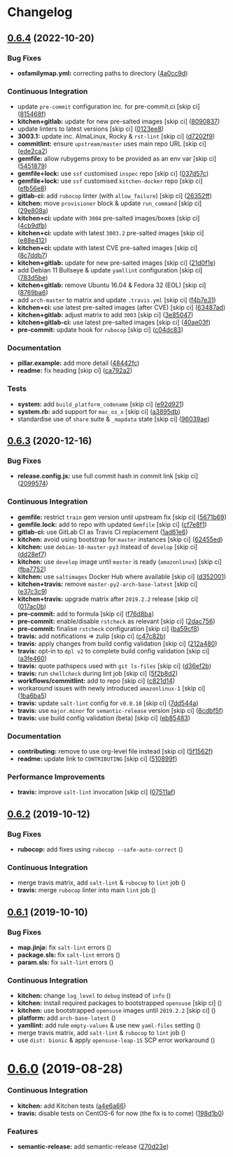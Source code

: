 # Changelog

## [0.6.4](https://github.com/saltstack-formulas/sysctl-formula/compare/v0.6.3...v0.6.4) (2022-10-20)


### Bug Fixes

* **osfamilymap.yml:** correcting paths to directory ([4a0cc9d](https://github.com/saltstack-formulas/sysctl-formula/commit/4a0cc9da99c7813e283ac06f5b2001c2d7bacdd6))


### Continuous Integration

* update `pre-commit` configuration inc. for pre-commit.ci [skip ci] ([815468f](https://github.com/saltstack-formulas/sysctl-formula/commit/815468fe83b8a4d2402dd2c300796c26b77df0cc))
* **kitchen+gitlab:** update for new pre-salted images [skip ci] ([8090837](https://github.com/saltstack-formulas/sysctl-formula/commit/8090837e42a1ced78dabec7d68d8c71770c7910e))
* update linters to latest versions [skip ci] ([0123ee8](https://github.com/saltstack-formulas/sysctl-formula/commit/0123ee8c6846745530ff070631093c360030715d))
* **3003.1:** update inc. AlmaLinux, Rocky & `rst-lint` [skip ci] ([d7202f9](https://github.com/saltstack-formulas/sysctl-formula/commit/d7202f9ae644eccdfe42de5f99a7497049ecb845))
* **commitlint:** ensure `upstream/master` uses main repo URL [skip ci] ([ede2ca2](https://github.com/saltstack-formulas/sysctl-formula/commit/ede2ca268d6c04ffa5d7ec6d767301f2633ffd2b))
* **gemfile:** allow rubygems proxy to be provided as an env var [skip ci] ([5451879](https://github.com/saltstack-formulas/sysctl-formula/commit/5451879d879fa6905537bcec04b2f01ff70a8d7c))
* **gemfile+lock:** use `ssf` customised `inspec` repo [skip ci] ([037d57c](https://github.com/saltstack-formulas/sysctl-formula/commit/037d57cb94809772d26c0decbec35689534b4978))
* **gemfile+lock:** use `ssf` customised `kitchen-docker` repo [skip ci] ([efb56e8](https://github.com/saltstack-formulas/sysctl-formula/commit/efb56e8a432c8c60a8dbe35a12e53ec880dd9a09))
* **gitlab-ci:** add `rubocop` linter (with `allow_failure`) [skip ci] ([26352ff](https://github.com/saltstack-formulas/sysctl-formula/commit/26352ffede1b33dea4a71dfe4866205338deacdc))
* **kitchen:** move `provisioner` block & update `run_command` [skip ci] ([29e808a](https://github.com/saltstack-formulas/sysctl-formula/commit/29e808a8658197f4067fc3b6081d3779756c4621))
* **kitchen+ci:** update with `3004` pre-salted images/boxes [skip ci] ([4cb9dfb](https://github.com/saltstack-formulas/sysctl-formula/commit/4cb9dfb18b13e60268f46ce73804ac1ab6596baf))
* **kitchen+ci:** update with latest `3003.2` pre-salted images [skip ci] ([e88e412](https://github.com/saltstack-formulas/sysctl-formula/commit/e88e412ac8198fba4fb47eb3c56fa8f51d8d9151))
* **kitchen+ci:** update with latest CVE pre-salted images [skip ci] ([8c7ddb7](https://github.com/saltstack-formulas/sysctl-formula/commit/8c7ddb7dff024ae7afe988ffbedd82e736fdddd4))
* **kitchen+gitlab:** update for new pre-salted images [skip ci] ([21d0f1e](https://github.com/saltstack-formulas/sysctl-formula/commit/21d0f1e8926234aa0d73781620c2182085ffb0a2))
* add Debian 11 Bullseye & update `yamllint` configuration [skip ci] ([783d5be](https://github.com/saltstack-formulas/sysctl-formula/commit/783d5be5341e37adcf9edb47b8ca75ba76b8f11e))
* **kitchen+gitlab:** remove Ubuntu 16.04 & Fedora 32 (EOL) [skip ci] ([8769ba6](https://github.com/saltstack-formulas/sysctl-formula/commit/8769ba64c1979fc289a40ac37513d07ab95f630f))
* add `arch-master` to matrix and update `.travis.yml` [skip ci] ([f4b7e31](https://github.com/saltstack-formulas/sysctl-formula/commit/f4b7e317ff1fcb11d0a02710a30b15fa94f792e8))
* **kitchen+ci:** use latest pre-salted images (after CVE) [skip ci] ([63487ad](https://github.com/saltstack-formulas/sysctl-formula/commit/63487adc4ba2119a3dd0c135623eeab16d9c62c6))
* **kitchen+gitlab:** adjust matrix to add `3003` [skip ci] ([3e85047](https://github.com/saltstack-formulas/sysctl-formula/commit/3e85047b54041478b87e68cbb93c6aa6cf7f08f8))
* **kitchen+gitlab-ci:** use latest pre-salted images [skip ci] ([40ae03f](https://github.com/saltstack-formulas/sysctl-formula/commit/40ae03f8897fb029f39c38f51ead07337105ba0b))
* **pre-commit:** update hook for `rubocop` [skip ci] ([c04dc83](https://github.com/saltstack-formulas/sysctl-formula/commit/c04dc831e73b7efefb46446871cd3ef215c0e91b))


### Documentation

* **pillar.example:** add more detail ([48442fc](https://github.com/saltstack-formulas/sysctl-formula/commit/48442fcf664b4779d2dddfc57549f85821d0165e))
* **readme:** fix heading [skip ci] ([ca792a2](https://github.com/saltstack-formulas/sysctl-formula/commit/ca792a234c3bf7402b7ea8736157a4661289cd5d))


### Tests

* **system:** add `build_platform_codename` [skip ci] ([e92d921](https://github.com/saltstack-formulas/sysctl-formula/commit/e92d921b3d71c097c9fbae285bfbdd6b91560da1))
* **system.rb:** add support for `mac_os_x` [skip ci] ([a3895db](https://github.com/saltstack-formulas/sysctl-formula/commit/a3895db9208a476f9f845ddeff47db64b3458c2d))
* standardise use of `share` suite & `_mapdata` state [skip ci] ([96039ae](https://github.com/saltstack-formulas/sysctl-formula/commit/96039ae3a6d03afb4e115123337ac2230a684991))

## [0.6.3](https://github.com/saltstack-formulas/sysctl-formula/compare/v0.6.2...v0.6.3) (2020-12-16)


### Bug Fixes

* **release.config.js:** use full commit hash in commit link [skip ci] ([2099574](https://github.com/saltstack-formulas/sysctl-formula/commit/20995746dbcb60eafd52e0323b789c0730f5938e))


### Continuous Integration

* **gemfile:** restrict `train` gem version until upstream fix [skip ci] ([5671b69](https://github.com/saltstack-formulas/sysctl-formula/commit/5671b6995edab9d8c3b427a816778866c6d0b792))
* **gemfile.lock:** add to repo with updated `Gemfile` [skip ci] ([cf7e8f1](https://github.com/saltstack-formulas/sysctl-formula/commit/cf7e8f1528a9ca26936660d51370a2604bab2af5))
* **gitlab-ci:** use GitLab CI as Travis CI replacement ([1ad61e6](https://github.com/saltstack-formulas/sysctl-formula/commit/1ad61e67363635fc3bb81b4a3595ff09bd97b7e2))
* **kitchen:** avoid using bootstrap for `master` instances [skip ci] ([62455ed](https://github.com/saltstack-formulas/sysctl-formula/commit/62455ed3b593faa628987d3498388ebd6c9528ca))
* **kitchen:** use `debian-10-master-py3` instead of `develop` [skip ci] ([dd28ef7](https://github.com/saltstack-formulas/sysctl-formula/commit/dd28ef7d51603583da8ba832a72abe0142fd064d))
* **kitchen:** use `develop` image until `master` is ready (`amazonlinux`) [skip ci] ([fba7752](https://github.com/saltstack-formulas/sysctl-formula/commit/fba7752311efbeb75fdb98ef1fbfb79d12e109e8))
* **kitchen:** use `saltimages` Docker Hub where available [skip ci] ([d352001](https://github.com/saltstack-formulas/sysctl-formula/commit/d3520014ff8124d2e0b4b426e0a1ab57511ea316))
* **kitchen+travis:** remove `master-py2-arch-base-latest` [skip ci] ([e37c3c9](https://github.com/saltstack-formulas/sysctl-formula/commit/e37c3c9c8cb6af7be23122711a14fd7519210932))
* **kitchen+travis:** upgrade matrix after `2019.2.2` release [skip ci] ([017ac0b](https://github.com/saltstack-formulas/sysctl-formula/commit/017ac0b76f23084f7b36f8cadab3e2d22a5ce7ae))
* **pre-commit:** add to formula [skip ci] ([f76d8ba](https://github.com/saltstack-formulas/sysctl-formula/commit/f76d8ba57d299a189b16df06e0caece5b3b7b91a))
* **pre-commit:** enable/disable `rstcheck` as relevant [skip ci] ([2dac756](https://github.com/saltstack-formulas/sysctl-formula/commit/2dac7562b5dccec84b218415d6132948c161b5ef))
* **pre-commit:** finalise `rstcheck` configuration [skip ci] ([ba59cf8](https://github.com/saltstack-formulas/sysctl-formula/commit/ba59cf8b3cb3829391fa7a25cde66a1e225a9c1b))
* **travis:** add notifications => zulip [skip ci] ([c47c82b](https://github.com/saltstack-formulas/sysctl-formula/commit/c47c82be74993e3d7c7652a6a510a3c3bba2a531))
* **travis:** apply changes from build config validation [skip ci] ([212a480](https://github.com/saltstack-formulas/sysctl-formula/commit/212a480d6c48ca1634758a048c1cdeed580a42f6))
* **travis:** opt-in to `dpl v2` to complete build config validation [skip ci] ([a3fe460](https://github.com/saltstack-formulas/sysctl-formula/commit/a3fe460fb92161cb1c357a95e6b941c9d238ebee))
* **travis:** quote pathspecs used with `git ls-files` [skip ci] ([d36ef2b](https://github.com/saltstack-formulas/sysctl-formula/commit/d36ef2bacddac649985834c4afcfa41328cde3d3))
* **travis:** run `shellcheck` during lint job [skip ci] ([5f2b8d2](https://github.com/saltstack-formulas/sysctl-formula/commit/5f2b8d27147a38a71e47a8c24f36904c604094fb))
* **workflows/commitlint:** add to repo [skip ci] ([c821d14](https://github.com/saltstack-formulas/sysctl-formula/commit/c821d1440e242d21dc468dd405f7fd2ed7c038fe))
* workaround issues with newly introduced `amazonlinux-1` [skip ci] ([1ba6ba5](https://github.com/saltstack-formulas/sysctl-formula/commit/1ba6ba5439123242e4ff6fa4f56a01b916791a03))
* **travis:** update `salt-lint` config for `v0.0.10` [skip ci] ([7dd544a](https://github.com/saltstack-formulas/sysctl-formula/commit/7dd544a76406a553f5873fd601437a22005674f8))
* **travis:** use `major.minor` for `semantic-release` version [skip ci] ([8cdbf5f](https://github.com/saltstack-formulas/sysctl-formula/commit/8cdbf5f2578993d3339b23c4f48593ebc620cdd5))
* **travis:** use build config validation (beta) [skip ci] ([eb85483](https://github.com/saltstack-formulas/sysctl-formula/commit/eb854836d79c92addc976de6069360d3955b3103))


### Documentation

* **contributing:** remove to use org-level file instead [skip ci] ([5f1562f](https://github.com/saltstack-formulas/sysctl-formula/commit/5f1562fd57c495cef843bf7c790df2726ee33743))
* **readme:** update link to `CONTRIBUTING` [skip ci] ([510899f](https://github.com/saltstack-formulas/sysctl-formula/commit/510899f8581ed98d87e3ebd92d2a4cf29b3a95ce))


### Performance Improvements

* **travis:** improve `salt-lint` invocation [skip ci] ([07511af](https://github.com/saltstack-formulas/sysctl-formula/commit/07511afe0a361bebef547e18e5d895c650662496))

## [0.6.2](https://github.com/saltstack-formulas/sysctl-formula/compare/v0.6.1...v0.6.2) (2019-10-12)


### Bug Fixes

* **rubocop:** add fixes using `rubocop --safe-auto-correct` ([](https://github.com/saltstack-formulas/sysctl-formula/commit/8560b7a))


### Continuous Integration

* merge travis matrix, add `salt-lint` & `rubocop` to `lint` job ([](https://github.com/saltstack-formulas/sysctl-formula/commit/77c0407))
* **travis:** merge `rubocop` linter into main `lint` job ([](https://github.com/saltstack-formulas/sysctl-formula/commit/d410b76))

## [0.6.1](https://github.com/saltstack-formulas/sysctl-formula/compare/v0.6.0...v0.6.1) (2019-10-10)


### Bug Fixes

* **map.jinja:** fix `salt-lint` errors ([](https://github.com/saltstack-formulas/sysctl-formula/commit/6a08317))
* **package.sls:** fix `salt-lint` errors ([](https://github.com/saltstack-formulas/sysctl-formula/commit/a8bbd25))
* **param.sls:** fix `salt-lint` errors ([](https://github.com/saltstack-formulas/sysctl-formula/commit/50494dc))


### Continuous Integration

* **kitchen:** change `log_level` to `debug` instead of `info` ([](https://github.com/saltstack-formulas/sysctl-formula/commit/519d39b))
* **kitchen:** install required packages to bootstrapped `opensuse` [skip ci] ([](https://github.com/saltstack-formulas/sysctl-formula/commit/10a70f0))
* **kitchen:** use bootstrapped `opensuse` images until `2019.2.2` [skip ci] ([](https://github.com/saltstack-formulas/sysctl-formula/commit/1f2f4ce))
* **platform:** add `arch-base-latest` ([](https://github.com/saltstack-formulas/sysctl-formula/commit/d9dfd4b))
* **yamllint:** add rule `empty-values` & use new `yaml-files` setting ([](https://github.com/saltstack-formulas/sysctl-formula/commit/9fd2f1c))
* merge travis matrix, add `salt-lint` & `rubocop` to `lint` job ([](https://github.com/saltstack-formulas/sysctl-formula/commit/9d202ba))
* use `dist: bionic` & apply `opensuse-leap-15` SCP error workaround ([](https://github.com/saltstack-formulas/sysctl-formula/commit/c7e34a9))

# [0.6.0](https://github.com/saltstack-formulas/sysctl-formula/compare/v0.5.0...v0.6.0) (2019-08-28)


### Continuous Integration

* **kitchen:** add Kitchen tests ([a4e6a66](https://github.com/saltstack-formulas/sysctl-formula/commit/a4e6a66))
* **travis:** disable tests on CentOS-6 for now (the fix is to come) ([198d1b0](https://github.com/saltstack-formulas/sysctl-formula/commit/198d1b0))


### Features

* **semantic-release:** add semantic-release ([270d23e](https://github.com/saltstack-formulas/sysctl-formula/commit/270d23e))
